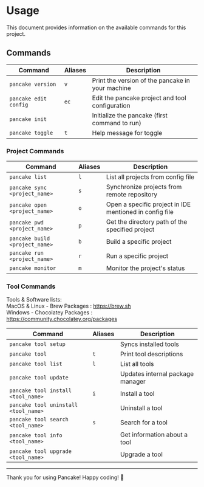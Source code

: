 # Usage

This document provides information on the available commands for this project.

## Commands

| Command               | Aliases | Description                                      |
| --------------------- | ------- | ------------------------------------------------ |
| `pancake version`     | `v`     | Print the version of the pancake in your machine |
| `pancake edit config` | `ec`    | Edit the pancake project and tool configuration  |
| `pancake init`        |         | Initialize the pancake (first command to run)    |
| `pancake toggle`      | `t`     | Help message for toggle                          |

### Project Commands

| Command                        | Aliases | Description                                             |
| ------------------------------ | ------- | ------------------------------------------------------- |
| `pancake list`                 | `l`     | List all projects from config file                      |
| `pancake sync <project_name>`  | `s`     | Synchronize projects from remote repository             |
| `pancake open <project_name>`  | `o`     | Open a specific project in IDE mentioned in config file |
| `pancake pwd <project_name>`   | `p`     | Get the directory path of the specified project         |
| `pancake build <project_name>` | `b`     | Build a specific project                                |
| `pancake run <project_name>`   | `r`     | Run a specific project                                  |
| `pancake monitor`              | `m`     | Monitor the project's status                            |

### Tool Commands
Tools & Software lists: \
MacOS & Linux - Brew Packages       : https://brew.sh \
Windows       - Chocolatey Packages : https://community.chocolatey.org/packages 

| Command                              | Aliases | Description                      |
| ------------------------------------ | ------- | -------------------------------- |
| `pancake tool setup`                 |         | Syncs installed tools            |
| `pancake tool`                       | `t`     | Print tool descriptions          |
| `pancake tool list`                  | `l`     | List all tools                   |
| `pancake tool update`                |         | Updates internal package manager |
| `pancake tool install <tool_name>`   | `i`     | Install a tool                   |
| `pancake tool uninstall <tool_name>` |         | Uninstall a tool                 |
| `pancake tool search <tool_name>`    | `s`     | Search for a tool                |
| `pancake tool info <tool_name>`      |         | Get information about a tool     |
| `pancake tool upgrade <tool_name>`   |         | Upgrade a tool                   |

---

Thank you for using Pancake! Happy coding! 🥞
